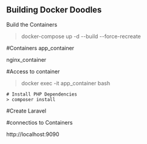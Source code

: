 
Building Docker Doodles
-----------------------

Build the Containers
> docker-compose up -d --build --force-recreate

#Containers
app_container

nginx_container

#Access to container
> docker exec -it app_container bash

    # Install PHP Dependencies
    > composer install

#Create Laravel


#connectios to Containers

http://localhost:9090
